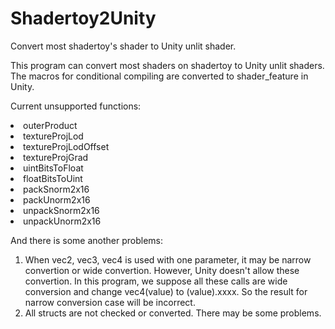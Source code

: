 # Shadertoy2Unity
Convert most shadertoy's shader to Unity unlit shader.

This program can convert most shaders on shadertoy to Unity unlit shaders. The macros for conditional compiling are converted to shader_feature in Unity.

Current unsupported functions:
<li>outerProduct
<li>textureProjLod
<li>textureProjLodOffset
<li>textureProjGrad
<li>uintBitsToFloat
<li>floatBitsToUint
<li>packSnorm2x16
<li>packUnorm2x16
<li>unpackSnorm2x16
<li>unpackUnorm2x16

And there is some another problems: <br>
1. When vec2, vec3, vec4 is used with one parameter, it may be narrow convertion or wide convertion. However, Unity doesn't allow these convertion. In this program, we suppose all these calls are wide conversion and change vec4(value) to (value).xxxx. So the result for narrow conversion case will be incorrect.
2. All structs are not checked or converted. There may be some problems.
